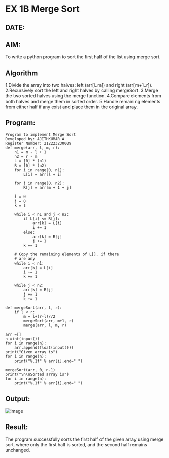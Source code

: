 # EX 1B Merge Sort
## DATE:
## AIM:
To write a python program to sort the first half of the list using merge sort.

## Algorithm
1.Divide the array into two halves: left (arr[l..m]) and right (arr[m+1..r]).
2.Recursively sort the left and right halves by calling mergeSort. 
3.Merge the two sorted halves using the merge function.
4.Compare elements from both halves and merge them in sorted order. 
5.Handle remaining elements from either half if any exist and place them in the original array.

## Program:
~~~
Program to implement Merge Sort
Developed by: AJITHKUMAR A
Register Number: 212223230009 
def merge(arr, l, m, r):
    n1 = m - l + 1
    n2 = r - m
    L = [0] * (n1)
    R = [0] * (n2)
    for i in range(0, n1):
        L[i] = arr[l + i]
 
    for j in range(0, n2):
        R[j] = arr[m + 1 + j]
 
    i = 0     
    j = 0     
    k = l     
 
    while i < n1 and j < n2:
        if L[i] <= R[j]:
            arr[k] = L[i]
            i += 1
        else:
            arr[k] = R[j]
            j += 1
        k += 1
 
    # Copy the remaining elements of L[], if there
    # are any
    while i < n1:
        arr[k] = L[i]
        i += 1
        k += 1
 
    while j < n2:
        arr[k] = R[j]
        j += 1
        k += 1

def mergeSort(arr, l, r):
    if l < r:
        m = l+(r-l)//2
        mergeSort(arr, m+1, r)
        merge(arr, l, m, r)

arr =[]               
n =int(input())
for i in range(n):
    arr.append(float(input()))
print("Given array is")
for i in range(n):
    print("%.1f" % arr[i],end=" ")
 
mergeSort(arr, 0, n-1)
print("\n\nSorted array is")
for i in range(n):
    print("%.1f" % arr[i],end=" ")
~~~

## Output:
![image](https://github.com/user-attachments/assets/6d7cb64b-9cf6-4495-b0e2-43de4f9ddd33)

## Result:
The program successfully sorts the first half of the given array using merge sort. where only the first half is sorted, and the second half remains unchanged.
